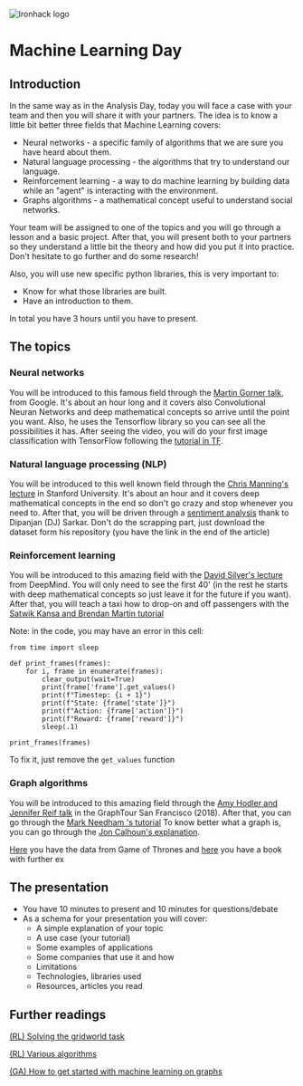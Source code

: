 ![Ironhack logo](https://i.imgur.com/1QgrNNw.png)

# Machine Learning Day

## Introduction
In the same way as in the Analysis Day, today you will face a case with your team and then you will share it with your partners.
The idea is to know a little bit better three fields that Machine Learning covers:
* Neural networks - a specific family of algorithms that we are sure you have heard about them.
* Natural language processing - the algorithms that try to understand our language.
* Reinforcement learning - a way to do machine learning by building data while an "agent" is interacting with the environment.
* Graphs algorithms - a mathematical concept useful to understand social networks.

Your team will be assigned to one of the topics and you will go through a lesson and a basic project. After that, you will present both to your partners so they understand a little bit the theory and how did you put it into practice.
Don't hesitate to go further and do some research!

Also, you will use new specific python libraries, this is very important to:
* Know for what those libraries are built.
* Have an introduction to them.

In total you have 3 hours until you have to present.

## The topics
### Neural networks
You will be introduced to this famous field through the [Martin Gorner talk](https://www.youtube.com/watch?v=u4alGiomYP4), from Google. It's about an hour long and it covers also Convolutional Neuran Networks and deep mathematical concepts so arrive until the point you want.
Also, he uses the Tensorflow library so you can see all the possibilities it has.
After seeing the video, you will do your first image classification with TensorFlow following the [tutorial in TF](https://www.tensorflow.org/beta/tutorials/keras/basic_classification).


### Natural language processing (NLP)
You will be introduced to this well known field through the [Chris Manning's lecture](https://www.youtube.com/watch?v=OQQ-W_63UgQ) in Stanford University. It's about an hour and it covers deep mathematical concepts in the end so don't go crazy and stop whenever you need to.
After that, you will be driven through a [sentiment analysis](https://towardsdatascience.com/a-practitioners-guide-to-natural-language-processing-part-i-processing-understanding-text-9f4abfd13e72) thank to Dipanjan (DJ) Sarkar. Don't do the scrapping part, just download the dataset form his repository (you have the link in the end of the article)



### Reinforcement learning
You will be introduced to this amazing field with the [David Silver's lecture](https://www.youtube.com/watch?v=2pWv7GOvuf0) from DeepMind. You will only need to see the first 40' (in the rest he starts with deep mathematical concepts so just leave it for the future if you want).
After that, you will teach a taxi how to drop-on and off passengers with the [Satwik Kansa and Brendan Martin tutorial](https://www.learndatasci.com/tutorials/reinforcement-q-learning-scratch-python-openai-gym/)

Note: in the code, you may have an error in this cell:
```from IPython.display import clear_output
from time import sleep

def print_frames(frames):
    for i, frame in enumerate(frames):
        clear_output(wait=True)
        print(frame['frame'].get_values()
        print(f"Timestep: {i + 1}")
        print(f"State: {frame['state']}")
        print(f"Action: {frame['action']}")
        print(f"Reward: {frame['reward']}")
        sleep(.1)
        
print_frames(frames)
```

To fix it, just remove the `get_values` function

### Graph algorithms
You will be introduced to this amazing field through the [Amy Hodler and Jennifer Reif talk](https://www.youtube.com/watch?time_continue=448&v=ho6Y6nMpNk0) in the GraphTour San Francisco (2018). After that, you can go through the [Mark Needham
's tutorial](https://medium.com/neo4j/introducing-neuler-the-graph-algorithms-playground-d81042cfcd56)
To know better what a graph is, you can go through the [Jon Calhoun's explanation](https://www.youtube.com/watch?v=QRmbCrr_Ois).

[Here](https://data.world/data-society/game-of-thrones) you have the data from Game of Thrones and [here](https://github.com/ta-data-bcn/machine-learning-day/blob/master/Graph_Algorithms_Neo4j.pdf) you have a book with further ex

## The presentation
* You have 10 minutes to present and 10 minutes for questions/debate
* As a schema for your presentation you will cover:
  * A simple explanation of your topic 
  * A use case (your tutorial)
  * Some examples of applications
  * Some companies that use it and how
  * Limitations 
  * Technologies, libraries used
  * Resources, articles you read

## Further readings

[(RL) Solving the gridworld task](https://towardsdatascience.com/reinforcement-learning-rl-101-with-python-e1aa0d37d43b)

[(RL) Various algorithms](https://towardsdatascience.com/introduction-to-various-reinforcement-learning-algorithms-i-q-learning-sarsa-dqn-ddpg-72a5e0cb6287)

[(GA) How to get started with machine learning on graphs](https://medium.com/octavian-ai/how-to-get-started-with-machine-learning-on-graphs-7f0795c83763)
